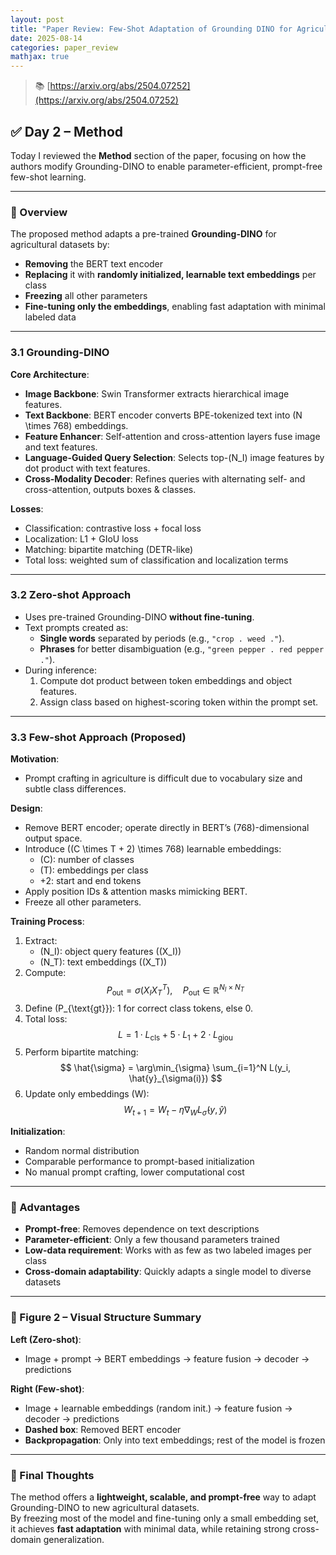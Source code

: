 ```yaml
---
layout: post  
title: "Paper Review: Few-Shot Adaptation of Grounding DINO for Agricultural Domain – DAY 2"  
date: 2025-08-14  
categories: paper_review  
mathjax: true  
---
```


> 📚 [https://arxiv.org/abs/2504.07252](https://arxiv.org/abs/2504.07252)  

## ✅ Day 2 – Method

Today I reviewed the **Method** section of the paper, focusing on how the authors modify Grounding-DINO to enable parameter-efficient, prompt-free few-shot learning.

---

### 📌 Overview

The proposed method adapts a pre-trained **Grounding-DINO** for agricultural datasets by:
- **Removing** the BERT text encoder
- **Replacing** it with **randomly initialized, learnable text embeddings** per class
- **Freezing** all other parameters
- **Fine-tuning only the embeddings**, enabling fast adaptation with minimal labeled data

---

### 3.1 Grounding-DINO

**Core Architecture**:
- **Image Backbone**: Swin Transformer extracts hierarchical image features.  
- **Text Backbone**: BERT encoder converts BPE-tokenized text into \(N \times 768\) embeddings.  
- **Feature Enhancer**: Self-attention and cross-attention layers fuse image and text features.  
- **Language-Guided Query Selection**: Selects top-\(N_I\) image features by dot product with text features.  
- **Cross-Modality Decoder**: Refines queries with alternating self- and cross-attention, outputs boxes & classes.

**Losses**:
- Classification: contrastive loss + focal loss  
- Localization: L1 + GIoU loss  
- Matching: bipartite matching (DETR-like)  
- Total loss: weighted sum of classification and localization terms

---

### 3.2 Zero-shot Approach

- Uses pre-trained Grounding-DINO **without fine-tuning**.  
- Text prompts created as:
  - **Single words** separated by periods (e.g., `"crop . weed ."`).
  - **Phrases** for better disambiguation (e.g., `"green pepper . red pepper ."`).
- During inference:
  1. Compute dot product between token embeddings and object features.
  2. Assign class based on highest-scoring token within the prompt set.

---

### 3.3 Few-shot Approach (Proposed)

**Motivation**:
- Prompt crafting in agriculture is difficult due to vocabulary size and subtle class differences.

**Design**:
- Remove BERT encoder; operate directly in BERT’s \(768\)-dimensional output space.
- Introduce \((C \times T + 2) \times 768\) learnable embeddings:
  - \(C\): number of classes
  - \(T\): embeddings per class
  - +2: start and end tokens
- Apply position IDs & attention masks mimicking BERT.
- Freeze all other parameters.

**Training Process**:
1. Extract:
   - \(N_I\): object query features (\(X_I\))
   - \(N_T\): text embeddings (\(X_T\))
2. Compute:
   $$
   P_{\text{out}} = \sigma(X_I X_T^T), \quad P_{\text{out}} \in \mathbb{R}^{N_I \times N_T}
   $$
3. Define \(P_{\text{gt}}\): 1 for correct class tokens, else 0.
4. Total loss:
   $$
   L = 1 \cdot L_{\text{cls}} + 5 \cdot L_1 + 2 \cdot L_{\text{giou}}
   $$
5. Perform bipartite matching:
   $$
   \hat{\sigma} = \arg\min_{\sigma} \sum_{i=1}^N L(y_i, \hat{y}_{\sigma(i)})
   $$
6. Update only embeddings \(W\):
   $$
   W_{t+1} = W_t - \eta \nabla_W L_{\hat{\sigma}}(y, \hat{y})
   $$

**Initialization**:
- Random normal distribution  
- Comparable performance to prompt-based initialization  
- No manual prompt crafting, lower computational cost

---

### 📌 Advantages

- **Prompt-free**: Removes dependence on text descriptions  
- **Parameter-efficient**: Only a few thousand parameters trained  
- **Low-data requirement**: Works with as few as two labeled images per class  
- **Cross-domain adaptability**: Quickly adapts a single model to diverse datasets

---

### 📌 Figure 2 – Visual Structure Summary

**Left (Zero-shot)**:
- Image + prompt → BERT embeddings → feature fusion → decoder → predictions

**Right (Few-shot)**:
- Image + learnable embeddings (random init.) → feature fusion → decoder → predictions  
- **Dashed box**: Removed BERT encoder  
- **Backpropagation**: Only into text embeddings; rest of the model is frozen

---

### 🧠 Final Thoughts

The method offers a **lightweight, scalable, and prompt-free** way to adapt Grounding-DINO to new agricultural datasets.  
By freezing most of the model and fine-tuning only a small embedding set, it achieves **fast adaptation** with minimal data, while retaining strong cross-domain generalization.
